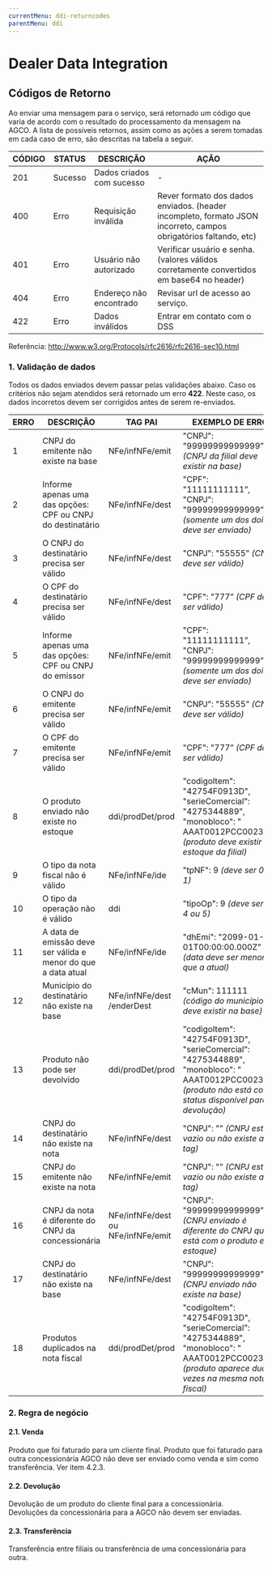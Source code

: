 ```yaml
---
currentMenu: ddi-returncodes
parentMenu: ddi
---
```


# Dealer Data Integration
## Códigos de Retorno

Ao enviar uma mensagem para o serviço, será retornado um código que varia de acordo com o resultado do processamento da mensagem na AGCO. A lista de possíveis retornos, assim como as ações a serem tomadas em cada caso de erro, são descritas na tabela a seguir.

|CÓDIGO | STATUS |DESCRIÇÃO                  |AÇÃO|
|-------|--------|---------------------------|----|
| 201   | Sucesso| Dados criados com sucesso | \- |
| 400   | Erro   | Requisição inválida       | Rever formato dos dados enviados. (header incompleto, formato JSON incorreto, campos obrigatórios faltando, etc)|
| 401   | Erro   | Usuário não autorizado    | Verificar usuário e senha. (valores válidos corretamente convertidos em base64 no header) |
| 404   | Erro   | Endereço não encontrado   | Revisar url de acesso ao serviço. |
| 422   | Erro   | Dados inválidos           | Entrar em contato com o DSS       |

Referência: http://www.w3.org/Protocols/rfc2616/rfc2616-sec10.html

### 1. Validação de dados
Todos os dados enviados devem passar pelas validações abaixo. Caso os critérios não sejam atendidos será retornado um erro **422**.
Neste caso, os dados incorretos devem ser corrigidos antes de serem re-enviados.

| ERRO | DESCRIÇÃO | TAG PAI | EXEMPLO DE ERRO |
| -----| --------- | ------- | --------------- |
| 1 | CNPJ do emitente não existe na base | NFe/infNFe/emit | "CNPJ": "99999999999999” *(CNPJ da filial deve existir na base)* |
| 2 | Informe apenas uma das opções: CPF ou CNPJ do destinatário | NFe/infNFe/dest | "CPF": "11111111111”, "CNPJ": "99999999999999” *(somente um dos dois deve ser enviado)*|
| 3 | O CNPJ do destinatário precisa ser válido | NFe/infNFe/dest | "CNPJ": "55555” *(CNPJ deve ser válido)*|
| 4 | O CPF do destinatário precisa ser válido | NFe/infNFe/dest | "CPF": "777” *(CPF deve ser válido)* |
| 5 | Informe apenas uma das opções: CPF ou CNPJ do emissor | NFe/infNFe/emit | "CPF": "11111111111”, "CNPJ": "99999999999999” *(somente um dos dois deve ser enviado)* |
| 6 | O CNPJ do emitente precisa ser válido | NFe/infNFe/emit | "CNPJ": "55555” *(CNPJ deve ser válido)* |
| 7 | O CPF do emitente precisa ser válido | NFe/infNFe/emit | "CPF": "777” *(CPF deve ser válido)*|
| 8 | O produto enviado não existe no estoque | ddi/prodDet/prod | "codigoItem": "42754F0913D", "serieComercial": "4275344889", "monobloco": " AAAT0012PCC002382" *(produto deve existir no estoque da filial)* |
| 9 | O tipo da nota fiscal não é válido | NFe/infNFe/ide | "tpNF": 9 *(deve ser 0 ou 1)* |
| 10 | O tipo da operação não é válido | ddi | "tipoOp": 9 *(deve ser 1, 4 ou 5)* |
| 11 | A data de emissão deve ser válida e menor do que a data atual | NFe/infNFe/ide | "dhEmi": "2099-01-01T00:00:00.000Z" *(data deve ser menor que a atual)* |
| 12 | Município do destinatário não existe na base | NFe/infNFe/dest /enderDest | "cMun": 111111 *(código do município deve existir na base)* |
| 13 | Produto não pode ser devolvido | ddi/prodDet/prod | "codigoItem": "42754F0913D", "serieComercial": "4275344889", "monobloco": " AAAT0012PCC002382" *(produto não está com status disponível para devolução)* |
| 14 | CNPJ do destinatário não existe na nota | NFe/infNFe/dest | "CNPJ": "” *(CNPJ está vazio ou não existe a tag)* |
| 15 | CNPJ do emitente não existe na nota | NFe/infNFe/emit | "CNPJ": "” *(CNPJ está vazio ou não existe a tag)* |
| 16 | CNPJ da nota é diferente do CNPJ da concessionária | NFe/infNFe/dest ou NFe/infNFe/emit | "CNPJ": "99999999999999” *(CNPJ enviado é diferente do CNPJ que está com o produto em estoque)* |
| 17 | CNPJ do destinatário não existe na base | NFe/infNFe/dest | "CNPJ": "99999999999999” *(CNPJ enviado não existe na base)* |
| 18 | Produtos duplicados na nota fiscal | ddi/prodDet/prod | "codigoItem": "42754F0913D", "serieComercial": "4275344889", "monobloco": " AAAT0012PCC002382" *(produto aparece duas vezes na mesma nota fiscal)* |

### 2. Regra de negócio
#### 2.1. Venda
Produto que foi faturado para um cliente final.
Produto que foi faturado para outra concessionária AGCO não deve ser enviado como venda e sim como transferência. Ver item 4.2.3.

#### 2.2. Devolução
Devolução de um produto do cliente final para a concessionária.
Devoluções da concessionária para a AGCO não devem ser enviadas.

#### 2.3. Transferência
Transferência entre filiais ou transferência de uma concessionária para outra.
















